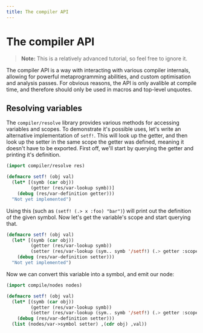 ```yaml
---
title: The compiler API
---
```


# The compiler API
> **Note:** This is a relatively advanced tutorial, so feel free to ignore it.

The compiler API is a way with interacting with various compiler internals, allowing for powerful metaprogramming
abilities, and custom optimisation and analysis passes. For obvious reasons, the API is only avalible at compile time,
and therefore should only be used in macros and top-level unquotes.

## Resolving variables
The `compiler/resolve` library provides various methods for accessing variables and scopes. To demonstrate it's possible
uses, let's write an alternative implementation of `setf!`. This will look up the getter, and then look up the setter in
the same scope the getter was defined, meaning it doesn't have to be exported. First off, we'll start by querying the
getter and printing it's definition.

```cl
(import compiler/resolve res)

(defmacro setf! (obj val)
  (let* [(symb (car obj))
         (getter (res/var-lookup symb))]
    (debug (res/var-definition getter)))
  "Not yet implemented")
```

Using this (such as `(setf! (.> x :foo) "bar")`) will print out the definition of the given symbol. Now let's get the
variable's scope and start querying that.

```cl
(defmacro setf! (obj val)
  (let* [(symb (car obj))
         (getter (res/var-lookup symb))
         (setter (res/var-lookup (sym.. symb '/setf!) (.> getter :scope)))]
    (debug (res/var-definition setter)))
  "Not yet implemented")
```

Now we can convert this variable into a symbol, and emit our node:

```cl
(import compile/nodes nodes)

(defmacro setf! (obj val)
  (let* [(symb (car obj))
         (getter (res/var-lookup symb))
         (setter (res/var-lookup (sym.. symb '/setf!) (.> getter :scope)))]
    (debug (res/var-definition setter)))
  (list (nodes/var->symbol setter) ,(cdr obj) ,val))
```
